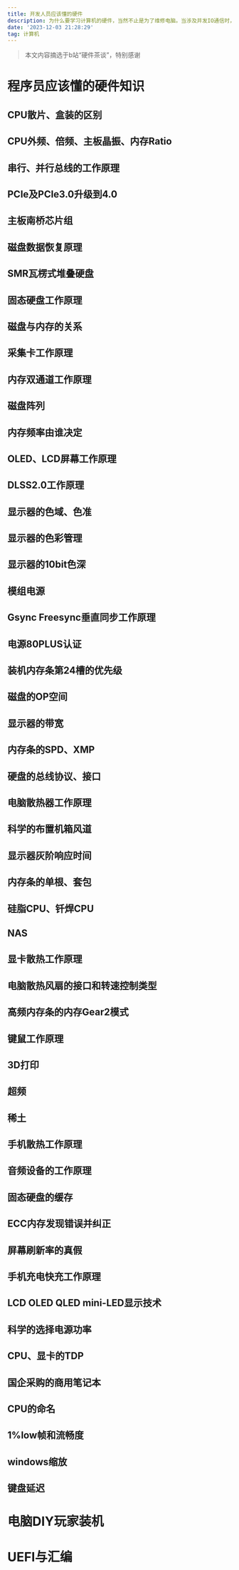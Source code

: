 ```yaml
---
title: 开发人员应该懂的硬件
description: 为什么要学习计算机的硬件，当然不止是为了维修电脑。当涉及并发IO通信时，懂计算机硬件才能知道瓶颈在哪，软件的开发离不开硬件的支持，不要浮于应用层开发的表面
date: '2023-12-03 21:28:29'
tag: 计算机
---
```


> 本文内容摘选于b站“硬件茶谈”，特别感谢

# 程序员应该懂的硬件知识

## CPU散片、盒装的区别

## CPU外频、倍频、主板晶振、内存Ratio

## 串行、并行总线的工作原理

## PCIe及PCIe3.0升级到4.0

## 主板南桥芯片组

## 磁盘数据恢复原理

## SMR瓦楞式堆叠硬盘

## 固态硬盘工作原理

## 磁盘与内存的关系

## 采集卡工作原理

## 内存双通道工作原理

## 磁盘阵列

## 内存频率由谁决定

## OLED、LCD屏幕工作原理

## DLSS2.0工作原理

## 显示器的色域、色准

## 显示器的色彩管理

## 显示器的10bit色深

## 模组电源

## Gsync Freesync垂直同步工作原理

## 电源80PLUS认证

## 装机内存条第24槽的优先级

## 磁盘的OP空间

## 显示器的带宽

## 内存条的SPD、XMP

## 硬盘的总线协议、接口

## 电脑散热器工作原理

## 科学的布置机箱风道

## 显示器灰阶响应时间

## 内存条的单根、套包

## 硅脂CPU、钎焊CPU

## NAS

## 显卡散热工作原理

## 电脑散热风扇的接口和转速控制类型

## 高频内存条的内存Gear2模式

## 键鼠工作原理

## 3D打印

## 超频

## 稀土

## 手机散热工作原理

## 音频设备的工作原理

## 固态硬盘的缓存

## ECC内存发现错误并纠正

## 屏幕刷新率的真假

## 手机充电快充工作原理

## LCD OLED QLED mini-LED显示技术

## 科学的选择电源功率

## CPU、显卡的TDP

## 国企采购的商用笔记本

## CPU的命名

## 1%low帧和流畅度

## windows缩放

## 键盘延迟

# 电脑DIY玩家装机

# UEFI与汇编
